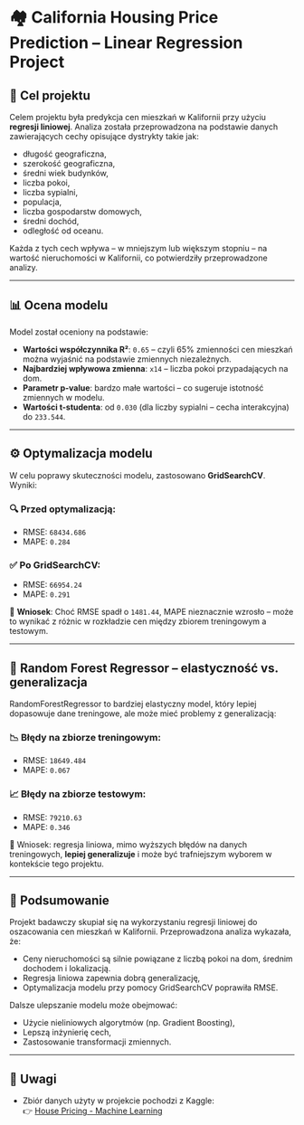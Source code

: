# 🏘️ California Housing Price Prediction – Linear Regression Project

## 📌 Cel projektu

Celem projektu była predykcja cen mieszkań w Kalifornii przy użyciu **regresji liniowej**. Analiza została przeprowadzona na podstawie danych zawierających cechy opisujące dystrykty takie jak:

- długość geograficzna,
- szerokość geograficzna,
- średni wiek budynków,
- liczba pokoi,
- liczba sypialni,
- populacja,
- liczba gospodarstw domowych,
- średni dochód,
- odległość od oceanu.

Każda z tych cech wpływa – w mniejszym lub większym stopniu – na wartość nieruchomości w Kalifornii, co potwierdziły przeprowadzone analizy.

---

## 📊 Ocena modelu

Model został oceniony na podstawie:

- **Wartości współczynnika R²**: `0.65` – czyli 65% zmienności cen mieszkań można wyjaśnić na podstawie zmiennych niezależnych.
- **Najbardziej wpływowa zmienna**: `x14` – liczba pokoi przypadających na dom.
- **Parametr p-value**: bardzo małe wartości – co sugeruje istotność zmiennych w modelu.
- **Wartości t-studenta**: od `0.030` (dla liczby sypialni – cecha interakcyjna) do `233.544`.

---

## ⚙️ Optymalizacja modelu

W celu poprawy skuteczności modelu, zastosowano **GridSearchCV**. Wyniki:

### 🔍 Przed optymalizacją:
- RMSE: `68434.686`
- MAPE: `0.284`

### ✅ Po GridSearchCV:
- RMSE: `66954.24`
- MAPE: `0.291`

🧠 **Wniosek**: Choć RMSE spadł o `1481.44`, MAPE nieznacznie wzrosło – może to wynikać z różnic w rozkładzie cen między zbiorem treningowym a testowym.

---

## 🌲 Random Forest Regressor – elastyczność vs. generalizacja

RandomForestRegressor to bardziej elastyczny model, który lepiej dopasowuje dane treningowe, ale może mieć problemy z generalizacją:

### 📉 Błędy na zbiorze treningowym:
- RMSE: `18649.484`
- MAPE: `0.067`

### 📈 Błędy na zbiorze testowym:
- RMSE: `79210.63`
- MAPE: `0.346`

🚀 Wniosek: regresja liniowa, mimo wyższych błędów na danych treningowych, **lepiej generalizuje** i może być trafniejszym wyborem w kontekście tego projektu.

---

## 📝 Podsumowanie

Projekt badawczy skupiał się na wykorzystaniu regresji liniowej do oszacowania cen mieszkań w Kalifornii. Przeprowadzona analiza wykazała, że:
- Ceny nieruchomości są silnie powiązane z liczbą pokoi na dom, średnim dochodem i lokalizacją.
- Regresja liniowa zapewnia dobrą generalizację,
- Optymalizacja modelu przy pomocy GridSearchCV poprawiła RMSE.

Dalsze ulepszanie modelu może obejmować:
- Użycie nieliniowych algorytmów (np. Gradient Boosting),
- Lepszą inżynierię cech,
- Zastosowanie transformacji zmiennych.

---

## 📌 Uwagi

- Zbiór danych użyty w projekcie pochodzi z Kaggle:  
  👉 [House Pricing - Machine Learning](https://www.kaggle.com/code/franvaluch/house-pricing-machine-learning-properati-proyect-1/input)
